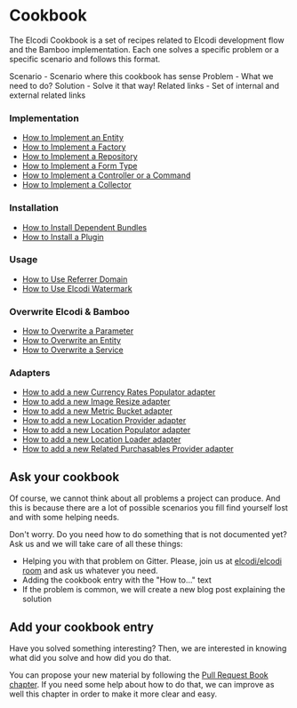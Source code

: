Cookbook
========

The Elcodi Cookbook is a set of recipes related to Elcodi development flow and
the Bamboo implementation. Each one solves a specific problem or a specific
scenario and follows this format.

Scenario - Scenario where this cookbook has sense
Problem - What we need to do?
Solution - Solve it that way!
Related links - Set of internal and external related links

### Implementation

* [How to Implement an Entity](implementation/implement-an-entity.md)
* [How to Implement a Factory](implementation/implement-a-factory.md)
* [How to Implement a Repository](implementation/implement-a-repository.md)
* [How to Implement a Form Type](implementation/implement-a-form-type.md)
* [How to Implement a Controller or a Command](implementation/implement-a-controller-and-a-command.md)
* [How to Implement a Collector](implementation/implement-a-collector.md)

### Installation

* [How to Install Dependent Bundles](installation/install-dependent-bundles.md)
* [How to Install a Plugin](installation/install-a-plugin.md)

### Usage

* [How to Use Referrer Domain](usage/referrer-domain.md)
* [How to Use Elcodi Watermark](usage/elcodi-watermark.md)

### Overwrite Elcodi & Bamboo

* [How to Overwrite a Parameter](overwrite/overwrite-a-parameter.md)
* [How to Overwrite an Entity](overwrite/overwrite-an-entity.md)
* [How to Overwrite a Service](overwrite/overwrite-a-service.md)

### Adapters

* [How to add a new Currency Rates Populator adapter](adapters/currency-rates-populator.md)
* [How to add a new Image Resize adapter](adapters/image-resize.md)
* [How to add a new Metric Bucket adapter](adapters/metric-bucket.md)
* [How to add a new Location Provider adapter](adapters/location-provider.md)
* [How to add a new Location Populator adapter](adapters/location-populator.md)
* [How to add a new Location Loader adapter](adapters/location-loader.md)
* [How to add a new Related Purchasables Provider adapter](adapters/related-purchasables-provider.md)

## Ask your cookbook

Of course, we cannot think about all problems a project can produce. And this is
because there are a lot of possible scenarios you fill find yourself lost and
with some helping needs.

Don't worry. Do you need how to do something that is not documented yet? Ask us
and we will take care of all these things:

* Helping you with that problem on Gitter. Please, join us at
[elcodi/elcodi room](http://gitter.im/elcodi/elcodi) and ask us whatever you
need.
* Adding the cookbook entry with the "How to..." text
* If the problem is common, we will create a new blog post explaining the
solution

## Add your cookbook entry

Have you solved something interesting? Then, we are interested in knowing what
did you solve and how did you do that.

You can propose your new material by following the
[Pull Request Book chapter](../book/pull-requests.md). If you need some help
about how to do that, we can improve as well this chapter in order to make it
more clear and easy.
